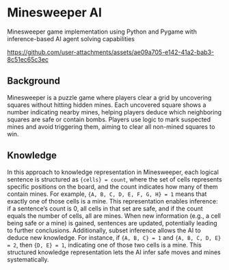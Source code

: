 # Minesweeper AI
Minesweeper game implementation using Python and Pygame with inference-based AI agent solving capabilities

https://github.com/user-attachments/assets/ae09a705-e142-41a2-bab3-8c51ec65c3ec

## Background
Minesweeper is a puzzle game where players clear a grid by uncovering squares without hitting hidden mines. Each uncovered square shows a number indicating nearby mines, helping players deduce which neighboring squares are safe or contain bombs. Players use logic to mark suspected mines and avoid triggering them, aiming to clear all non-mined squares to win.

## Knowledge
In this approach to knowledge representation in Minesweeper, each logical sentence is structured as `{cells} = count`, where the set of cells represents specific positions on the board, and the count indicates how many of them contain mines. For example, `{A, B, C, D, E, F, G, H} = 1` means that exactly one of those cells is a mine. This representation enables inference: if a sentence’s count is 0, all cells in that set are safe, and if the count equals the number of cells, all are mines. When new information (e.g., a cell being safe or a mine) is gained, sentences are updated, potentially leading to further conclusions. Additionally, subset inference allows the AI to deduce new knowledge. For instance, if `{A, B, C} = 1` and `{A, B, C, D, E} = 2`, then `{D, E} = 1`, indicating one of those two cells is a mine. This structured knowledge representation lets the AI infer safe moves and mines systematically.
